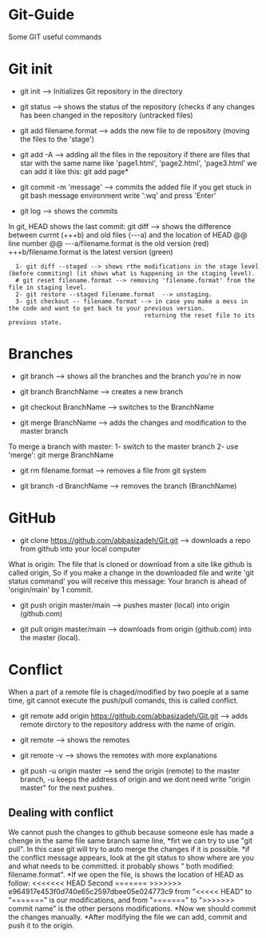 # Git-Guide
Some GIT useful commands

# Git init
- git init   --> Initializes Git repository in the directory

- git status  --> shows the status of the repository (checks if any changes has been changed in the repository (untracked files)

- git add filename.format  --> adds the new file to de repository (moving the files to the 'stage')
- git add -A  --> adding all the files in the repository 
if there are files that star with the same name like 'page1.html', 'page2.html', 'page3.html'
we can add it like this: git add page*

- git commit -m 'message' --> commits the added file
if you get stuck in git bash message environment write ':wq' and press 'Enter'

- git log  --> shows the commits 

In git, HEAD shows the last commit:
      git diff --> shows the difference between currnt (+++b) and old files (---a) and the location of HEAD 
                   @@ line number @@
                   ---a/filename.format is the old version (red)
                   +++b/filename.format is the latest version (green)
      
      1- git diff --staged --> shows rthe modifications in the stage level (before commiting) (it shows what is happening in the staging level).
      # git reset filename.format --> removing 'filename.format' from the file in staging level.
      2- git restore --staged filename.format  --> unstaging.
      3- git checkout -- filename.format --> in case you make a mess in the code and want to get back to your previous version.
                                          returning the reset file to its previous state.
 
# Branches 
- git branch --> shows all the branches and the branch you're in now

- git branch BranchName  --> creates a new branch

- git checkout BranchName --> switches to the BranchName

- git merge BranchName  --> adds the changes and modification to the master branch

To merge a branch with master:
      1- switch to the master branch
      2- use 'merge':  git merge BranchName
      
- git rm filename.format  --> removes a file from git system

- git branch -d BranchName  --> removes the branch (BranchName) 


# GitHub
- git clone https://github.com/abbasizadeh/Git.git  --> downloads a repo from github into your local computer

What is origin: The file that is cloned or download from a site like github is called origin,
        So if you make a change in the downloaded file and write 'git status command' you will receive 
        this message: Your branch is ahead of 'origin/main' by 1 commit.
 
- git push origin master/main  --> pushes master (local) into origin (github.com)

- git pull origin master/main  --> downloads from origin (github.com) into the master (local).

# Conflict 
When a part of a remote file is chaged/modified by two poeple at a same time, git cannot execute the push/pull comands, this is called conflict.

- git remote add origin https://github.com/abbasizadeh/Git.git  --> adds remote dirctory to the repository address with the name of origin.

- git remote  --> shows the remotes
- git remote -v  --> shows the remotes with more explanations 
- git push -u origin master  --> send the origin (remote) to the master branch, -u keeps the address of origin and we dont need write "origin master" for the next pushes.

## Dealing with conflict
We cannot push the changes to github because someone esle has made a chenge in the same file same branch same line,
           *firt we can try to use "git pull". In this case git will try to auto merge the changes if it is possible. 
           *if the conflict message appears, look at the git status to show where are you and what needs to be committed.
                              it probably shows " both modified: filename.format".
           *If we open the file, is shows the location of HEAD as follow:
           <<<<<<< HEAD
            Second 
           =======
           >>>>>>> e964917e453f0d740e65c2597dbee05e024773c9
           from "<<<<< HEAD" to "=======" is our modifications, and from "=======" to ">>>>>>> commit name" is the other persons modifications.
           *Now we should commit the changes manually.
           *After modifying the file we can add, commit and push it to the origin. 
           
#
         












